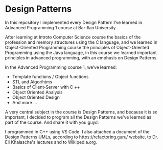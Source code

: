 # Design Patterns

In this repository I implemented every Design Pattern I've learned in Advanced Programming 1 course at Bar-Ilan University.

After learning at Introto Computer Science course the basics of the profession and memory structures using the C language, and we learned in  Object-Oriented Programming course the principles of Object-Oriented Programming using the Java language, in this course we learned important principles in advanced programming, with an emphasis on Design Patterns.

In the Advanced Programming course 1, we've learned:
* Template functions / Object functions
* STL and Algorihtms
* Basics of Client-Server with C ++
* Object Oriented Analysis
* Object Oriented Design
* And more ...

A very central subject in the course is Design Patterns, and because it is so important, I decided to program all the Design Patterns we've learned as part of the course. And share it with you guyd.

I programmed in C++ using VS Code.
I also attached a document of the Design Patterns UMLs, according to https://refactoring.guru/ website, to Dr. Eli Khalasche's lectures and to Wikipedia.org.
